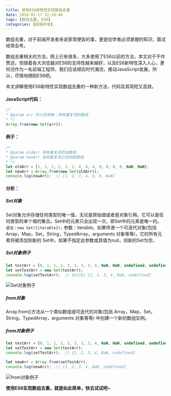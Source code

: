 ```yaml
---
title: 使用ES6新特性实现数组去重
date: 2018-01-17 22:18:40
tags: [数组去重, ES6]
categories: [前端开发]
---
```

数组去重，对于前端开发者来说家常便饭的事，更是初学者必须掌握的知识，面试经常会考。

数组去重相关的方法，网上已有很多，大多使用了ES6以前的方法，本文对于不作赘述。但随着各大浏览器对ES6的支持性越来越好，以及ES6新特性深入人心，更何况作为一名前端工程师，我们应该顺应时代潮流，推动JavaScript发展，所以，尽情地拥抱ES6吧。

本文讲解使用ES6新特性实现数组去重的一种新方法，代码及其简短又高效。  
#### JavaScript代码：
```javascript
/*
* @param arr 传入的参数：带有重复项的数组
* */
Array.from(new Set(arr));
```

<!-- more -->

#### 例子：
```javascript
/*
* @param oldArr 带有重复项的旧数组
* @param newArr 去除重复项之后的新数组
* */
let oldArr = [1, 1, 1, 2, 3, 2, 4, 4, 4, 9, 9, 0, 0, NaN, NaN];
let newArr = Array.from(new Set(oldArr));
console.log(newArr);  // [1, 2, 3, 4, 9, 0, NaN]
```

#### 分析：
##### Set对象
Set对象允许存储任何类型的唯一值，无论是原始值或者是对象引用。它可以是任何类型的单个值的集合。Set中的元素只会出现一次，即Set中的元素是唯一的。
`语法：new Set([iterable]);`
参数：iterable，如果传递一个可迭代对象(包括 Array，Map，Set，String，TypedArray，arguments 对象等等)，它的所有元素将被添加到新的 Set中。如果不指定此参数或其值为null，则新的Set为空。

##### Set对象例子
```javascript
let testArr = [0, 1, 1, 2, 3, 3, 3, 3, 4, NaN, NaN, undefined, undefined];
let setTestArr = new Set(testArr);
console.log(setTestArr);  // Set(6) {1, 2, 3, 4, NaN, undefined}
```
![Set对象例子](http://www.www.www)

##### from对象
Array.from()方法从一个类似数组或可迭代的对象(包括 Array，Map，Set，String，TypedArray，arguments 对象等等) 中创建一个新的数组实例。

##### from对象例子
```javascript
let testArr = [0, 1, 1, 2, 3, 3, 3, 3, 4, NaN, NaN, undefined, undefined];
let setTestArr = new Set(testArr);
console.log(setTestArr);  // {1, 2, 3, 4, NaN, undefined}

let newArr = Array.from(setTestArr);
console.log(newArr);  // [1, 2, 3, 4, NaN, undefined]
```
![from对象例子](http://www.www.www)

**使用ES6实现数组去重，就是如此简单，快去试试吧~**